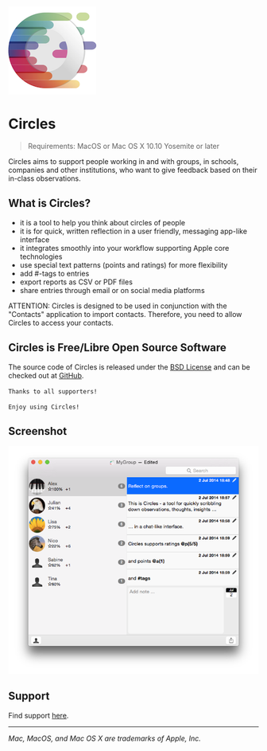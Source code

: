 ![Circles Icon](circlesicon.png)

# Circles

> Requirements: MacOS or Mac OS X 10.10 Yosemite or later


Circles aims to support people working in and with groups, in schools, companies and other institutions, who want to give feedback based on their in-class observations.

## What is Circles?

* it is a tool to help you think about circles of people
* it is for quick, written reflection in a user friendly, messaging app-like interface
* it integrates smoothly into your workflow supporting Apple core technologies
* use special text patterns (points and ratings) for more flexibility
* add #-tags to entries
* export reports as CSV or PDF files
* share entries through email or on social media platforms

ATTENTION: Circles is designed to be used in conjunction with the "Contacts" application to import contacts. Therefore, you need to allow Circles to access your contacts.

## Circles is Free/Libre Open Source Software

The source code of Circles is released under the [BSD License](https://en.wikipedia.org/wiki/BSD_licenses) and can be checked out at [GitHub](https://github.com/davidhaselb/Circles).


`Thanks to all supporters!`


`Enjoy using Circles!`



## Screenshot

![Circles Screenshot](CirclesScreenshot.png)

## Support

Find support [here](https://github.com/davidhaselb/Circles/projects/1).

* * *
_Mac, MacOS, and Mac OS X are trademarks of Apple, Inc._
